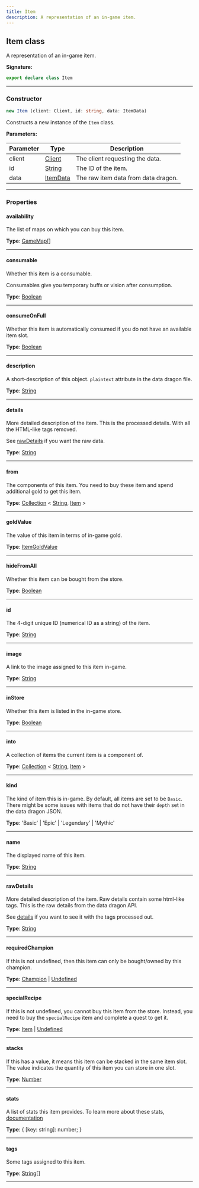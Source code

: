 ```yaml
---
title: Item
description: A representation of an in-game item.
---
```


## Item class

A representation of an in-game item.

**Signature:**

```ts
export declare class Item 
```

---

### Constructor

```ts
new Item (client: Client, id: string, data: ItemData)
```

Constructs a new instance of the `Item` class.

**Parameters:**

| Parameter | Type | Description |
| --------- | ---- | ----------- |
| client | [Client](/api/Client.md) | The client requesting the data. |
| id | [String](https://developer.mozilla.org/en-US/docs/Web/JavaScript/Reference/Global_Objects/String) | The ID of the item. |
| data | [ItemData](/api/ItemData.md) | The raw item data from data dragon. |
---

### Properties

#### availability

The list of maps on which you can buy this item.



**Type**: [GameMap](/api/GameMap.md)[]

---

#### consumable

Whether this item is a consumable.


Consumables give you temporary buffs or vision after consumption.



**Type**: [Boolean](https://developer.mozilla.org/en-US/docs/Web/JavaScript/Reference/Global_Objects/Boolean)

---

#### consumeOnFull

Whether this item is automatically consumed if you do not have an available item slot.



**Type**: [Boolean](https://developer.mozilla.org/en-US/docs/Web/JavaScript/Reference/Global_Objects/Boolean)

---

#### description

A short-description of this object. `plaintext` attribute in the data dragon file.



**Type**: [String](https://developer.mozilla.org/en-US/docs/Web/JavaScript/Reference/Global_Objects/String)

---

#### details

More detailed description of the item. This is the processed details. With all the HTML-like tags removed.


See [rawDetails](/api/Item.md#rawdetails) if you want the raw data.



**Type**: [String](https://developer.mozilla.org/en-US/docs/Web/JavaScript/Reference/Global_Objects/String)

---

#### from

The components of this item. You need to buy these item and spend additional gold to get this item.



**Type**: [Collection](https://discord.js.org/#/docs/collection/stable/class/Collection) \< [String](https://developer.mozilla.org/en-US/docs/Web/JavaScript/Reference/Global_Objects/String), [Item](/api/Item.md) \>

---

#### goldValue

The value of this item in terms of in-game gold.



**Type**: [ItemGoldValue](/api/ItemGoldValue.md)

---

#### hideFromAll

Whether this item can be bought from the store.



**Type**: [Boolean](https://developer.mozilla.org/en-US/docs/Web/JavaScript/Reference/Global_Objects/Boolean)

---

#### id

The 4-digit unique ID (numerical ID as a string) of the item.



**Type**: [String](https://developer.mozilla.org/en-US/docs/Web/JavaScript/Reference/Global_Objects/String)

---

#### image

A link to the image assigned to this item in-game.



**Type**: [String](https://developer.mozilla.org/en-US/docs/Web/JavaScript/Reference/Global_Objects/String)

---

#### inStore

Whether this item is listed in the in-game store.



**Type**: [Boolean](https://developer.mozilla.org/en-US/docs/Web/JavaScript/Reference/Global_Objects/Boolean)

---

#### into

A collection of items the current item is a component of.



**Type**: [Collection](https://discord.js.org/#/docs/collection/stable/class/Collection) \< [String](https://developer.mozilla.org/en-US/docs/Web/JavaScript/Reference/Global_Objects/String), [Item](/api/Item.md) \>

---

#### kind

The kind of item this is in-game. By default, all items are set to be `Basic`. There might be some issues with items that do not have their `depth` set in the data dragon JSON.



**Type**: 'Basic' \| 'Epic' \| 'Legendary' \| 'Mythic'

---

#### name

The displayed name of this item.



**Type**: [String](https://developer.mozilla.org/en-US/docs/Web/JavaScript/Reference/Global_Objects/String)

---

#### rawDetails

More detailed description of the item. Raw details contain some html-like tags. This is the raw details from the data dragon API.


See [details](/api/Item.md#details) if you want to see it with the tags processed out.



**Type**: [String](https://developer.mozilla.org/en-US/docs/Web/JavaScript/Reference/Global_Objects/String)

---

#### requiredChampion

If this is not undefined, then this item can only be bought/owned by this champion.



**Type**: [Champion](/api/Champion.md) \| [Undefined](https://developer.mozilla.org/en-US/docs/Web/JavaScript/Reference/Global_Objects/undefined)

---

#### specialRecipe

If this is not undefined, you cannot buy this item from the store. Instead, you need to buy the `specialRecipe` item and complete a quest to get it.



**Type**: [Item](/api/Item.md) \| [Undefined](https://developer.mozilla.org/en-US/docs/Web/JavaScript/Reference/Global_Objects/undefined)

---

#### stacks

If this has a value, it means this item can be stacked in the same item slot. The value indicates the quantity of this item you can store in one slot.



**Type**: [Number](https://developer.mozilla.org/en-US/docs/Web/JavaScript/Reference/Global_Objects/Number)

---

#### stats

A list of stats this item provides. To learn more about these stats, [documentation](https://developer.riotgames.com/docs/lol#data-dragon_items)



**Type**: {         [key: string]: number;     }

---

#### tags

Some tags assigned to this item.



**Type**: [String](https://developer.mozilla.org/en-US/docs/Web/JavaScript/Reference/Global_Objects/String)[]

---

